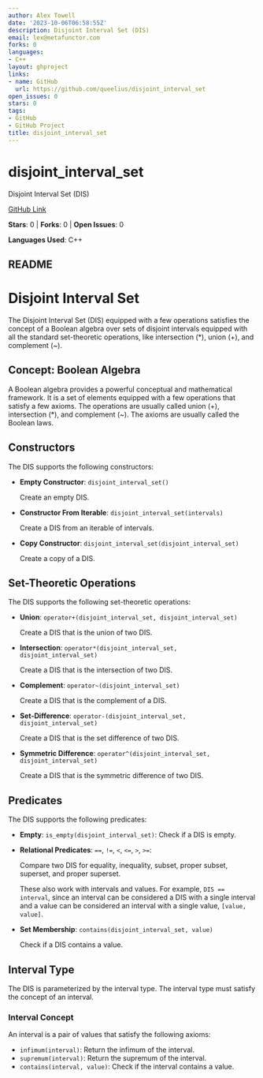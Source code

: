 ```yaml
---
author: Alex Towell
date: '2023-10-06T06:58:55Z'
description: Disjoint Interval Set (DIS)
email: lex@metafunctor.com
forks: 0
languages:
- C++
layout: ghproject
links:
- name: GitHub
  url: https://github.com/queelius/disjoint_interval_set
open_issues: 0
stars: 0
tags:
- GitHub
- GitHub Project
title: disjoint_interval_set
---
```


# disjoint_interval_set
Disjoint Interval Set (DIS)

[GitHub Link](https://github.com/queelius/disjoint_interval_set)

**Stars**: 0 | **Forks**: 0 | **Open Issues**: 0

**Languages Used**: C++

## README
# Disjoint Interval Set

The Disjoint Interval Set (DIS) equipped with a few operations
satisfies the concept of a Boolean algebra over sets of disjoint
intervals equipped with all the standard set-theoretic operations,
like intersection (*), union (+), and complement (~).

## Concept: Boolean Algebra

A Boolean algebra provides a powerful conceptual and mathematical framework.
It is a set of elements equipped with a few operations that satisfy
a few axioms. The operations are usually called union (+), intersection (*),
and complement (~). The axioms are usually called the Boolean laws.

## Constructors

The DIS supports the following constructors:

- **Empty Constructor**: `disjoint_interval_set()`

  Create an empty DIS.

- **Constructor From Iterable**: `disjoint_interval_set(intervals)`

  Create a DIS from an iterable of intervals.

- **Copy Constructor**: `disjoint_interval_set(disjoint_interval_set)`

  Create a copy of a DIS.

## Set-Theoretic Operations

The DIS supports the following set-theoretic operations:

- **Union**: `operator+(disjoint_interval_set, disjoint_interval_set)`

  Create a DIS that is the union of two DIS.

- **Intersection**: `operator*(disjoint_interval_set, disjoint_interval_set)`

  Create a DIS that is the intersection of two DIS.

- **Complement**: `operator~(disjoint_interval_set)`

  Create a DIS that is the complement of a DIS.

- **Set-Difference**: `operator-(disjoint_interval_set, disjoint_interval_set)`

  Create a DIS that is the set difference of two DIS.

- **Symmetric Difference**: `operator^(disjoint_interval_set, disjoint_interval_set)`

  Create a DIS that is the symmetric difference of two DIS.

## Predicates

The DIS supports the following predicates:

- **Empty**: `is_empty(disjoint_interval_set)`: Check if a DIS is empty.

- **Relational Predicates**: `==`, `!=`, `<`, `<=`, `>`, `>=`:

  Compare two DIS for equality, inequality, subset, proper subset, superset,
  and proper superset.

  These also work with intervals and values. For example, `DIS == interval`,
  since an interval can be considered a DIS with a single interval and a
  value can be considered an interval with a single value, `[value, value]`.

- **Set Membership**: `contains(disjoint_interval_set, value)`

  Check if a DIS contains a value.

## Interval Type

The DIS is parameterized by the interval type. The interval type must
satisfy the concept of an interval.

### Interval Concept

An interval is a pair of values that satisfy the following axioms:

- `infimum(interval)`: Return the infimum of the interval.
- `supremum(interval)`: Return the supremum of the interval.
- `contains(interval, value)`: Check if the interval contains a value.